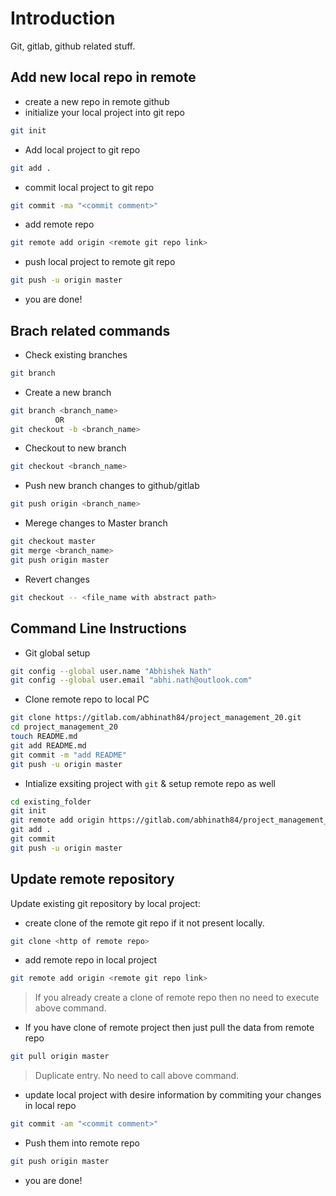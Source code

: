 # Introduction

Git, gitlab, github related stuff.

## Add new local repo in remote

- create a new repo in remote github
- initialize your local project into git repo
```sh
git init
```
- Add local project to git repo
```sh
git add .
```
- commit local project to git repo
```sh
git commit -ma "<commit comment>"
```
- add remote repo
```sh
git remote add origin <remote git repo link>
```
- push local project to remote git repo
```sh
git push -u origin master
```
- you are done!

## Brach related commands

- Check existing branches
```sh
git branch
```
- Create a new branch
```sh
git branch <branch_name>
          OR
git checkout -b <branch_name>
```
- Checkout to new branch
```sh
git checkout <branch_name>
```
- Push new branch changes to github/gitlab
```sh
git push origin <branch_name>
```
- Merege changes to Master branch
```sh
git checkout master
git merge <branch_name>
git push origin master
```
- Revert changes
```sh
git checkout -- <file_name with abstract path>
```

## Command Line Instructions

- Git global setup
```sh
git config --global user.name "Abhishek Nath"
git config --global user.email "abhi.nath@outlook.com"
```
- Clone remote repo to local PC
```sh
git clone https://gitlab.com/abhinath84/project_management_20.git
cd project_management_20
touch README.md
git add README.md
git commit -m "add README"
git push -u origin master
```
- Intialize exsiting project with `git` & setup remote repo as well
```sh
cd existing_folder
git init
git remote add origin https://gitlab.com/abhinath84/project_management_20.git
git add .
git commit
git push -u origin master
```

## Update remote repository

Update existing git repository by local project:

- create clone of the remote git repo if it not present locally.
```sh
git clone <http of remote repo>
```
- add remote repo in local project
```sh
git remote add origin <remote git repo link>
```

> If you already create a clone of remote repo then no need to execute above command.

- If you have clone of remote project then just pull the data from remote repo
```sh
git pull origin master
```
> Duplicate entry. No need to call above command.

- update local project with desire information by commiting your changes in local repo
```sh
git commit -am "<commit comment>"
```
- Push them into remote repo
```sh
git push origin master
```
- you are done!
